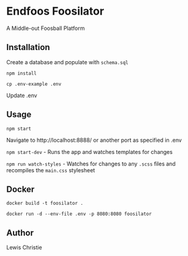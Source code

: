 # Endfoos Foosilator

A Middle-out Foosball Platform

## Installation

Create a database and populate with `schema.sql`

`npm install`

`cp .env-example .env`

Update .env

## Usage

`npm start`

Navigate to http://localhost:8888/ or another port as specified in .env

`npm start-dev` - Runs the app and watches templates for changes

`npm run watch-styles` - Watches for changes to any `.scss` files and recompiles
the `main.css` stylesheet


## Docker

`docker build -t foosilator .`

`docker run -d --env-file .env -p 8080:8080 foosilator`

## Author

Lewis Christie
